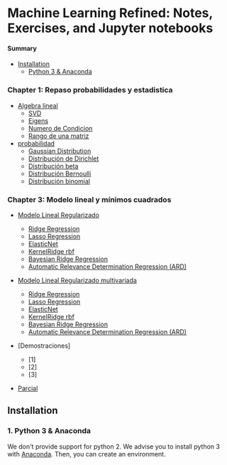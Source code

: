 # Machine Learning Refined: Notes, Exercises, and Jupyter notebooks 


#### Summary

* [Installation](#installation)
    * [Python 3 & Anaconda](#1-python-3--anaconda)
    
 ### Chapter 1: Repaso probabilidades y estadistica

* [Algebra lineal](https://github.com/sebastianlop8/Machine_Learning/blob/master/review%20_of_linear%20algebra_probability/tarea%201.ipynb)
    * [SVD](https://github.com/sebastianlop8/Machine_Learning/blob/master/review%20_of_linear%20algebra_probability/tarea%201.ipynb)
    * [Eigens](https://github.com/sebastianlop8/Machine_Learning/blob/master/review%20_of_linear%20algebra_probability/tarea%201.ipynb)
    * [Numero de Condicion](https://github.com/sebastianlop8/Machine_Learning/blob/master/review%20_of_linear%20algebra_probability/tarea%201.ipynb)
    * [Rango de una matriz](https://github.com/sebastianlop8/Machine_Learning/blob/master/review%20_of_linear%20algebra_probability/tarea%201.ipynb)
* [probabilidad](https://github.com/sebastianlop8/Machine_Learning/blob/master/review%20_of_linear%20algebra_probability/tarea%202.ipynb)
    * [Gaussian Distribution](https://github.com/sebastianlop8/Machine_Learning/blob/master/review%20_of_linear%20algebra_probability/tarea%202.ipynb)
    * [Distribución de Dirichlet](https://github.com/sebastianlop8/Machine_Learning/blob/master/review%20_of_linear%20algebra_probability/tarea%202.ipynb)
    * [Distribución beta](https://github.com/sebastianlop8/Machine_Learning/blob/master/review%20_of_linear%20algebra_probability/tarea%202.ipynb)
    * [Distribución Bernoulli](https://github.com/sebastianlop8/Machine_Learning/blob/master/review%20_of_linear%20algebra_probability/tarea%202.ipynb)
    * [Distribución binomial](https://github.com/sebastianlop8/Machine_Learning/blob/master/review%20_of_linear%20algebra_probability/tarea%202.ipynb)
   
 
### Chapter 3: Modelo lineal y mínimos cuadrados 

* [Modelo Lineal Regularizado](https://github.com/sebastianlop8/Machine_Learning/blob/master/Regularized%20LM/tarea%203.ipynb)
    * [Ridge Regression](https://github.com/sebastianlop8/Machine_Learning/blob/master/Regularized%20LM/tarea%203.ipynb)
    * [Lasso Regression](https://github.com/sebastianlop8/Machine_Learning/blob/master/Regularized%20LM/tarea%203.ipynb)
    * [ElasticNet](https://github.com/sebastianlop8/Machine_Learning/blob/master/Regularized%20LM/tarea%203.ipynb)
    * [KernelRidge rbf](https://github.com/sebastianlop8/Machine_Learning/blob/master/Regularized%20LM/tarea%203.ipynb)
    * [Bayesian Ridge Regression](https://github.com/sebastianlop8/Machine_Learning/blob/master/Regularized%20LM/tarea%203.ipynb)
    * [Automatic Relevance Determination Regression (ARD)](https://github.com/sebastianlop8/Machine_Learning/blob/master/Regularized%20LM/tarea%203.ipynb)
    
* [Modelo Lineal Regularizado multivariada](https://github.com/sebastianlop8/Machine_Learning/blob/master/Regularized%20LM/03S_AP_LadoaLado.ipynb)
    * [Ridge Regression](https://github.com/sebastianlop8/Machine_Learning/blob/master/Regularized%20LM/03S_AP_LadoaLado.ipynbb)
    * [Lasso Regression](https://github.com/sebastianlop8/Machine_Learning/blob/master/Regularized%20LM/03S_AP_LadoaLado.ipynb)
    * [ElasticNet](https://github.com/sebastianlop8/Machine_Learning/blob/master/Regularized%20LM/03S_AP_LadoaLado.ipynb)
    * [KernelRidge rbf](https://github.com/sebastianlop8/Machine_Learning/blob/master/Regularized%20LM/03S_AP_LadoaLado.ipynb)
    * [Bayesian Ridge Regression](https://github.com/sebastianlop8/Machine_Learning/blob/master/Regularized%20LM/03S_AP_LadoaLado.ipynb)
    * [Automatic Relevance Determination Regression (ARD)](https://github.com/sebastianlop8/Machine_Learning/blob/master/Regularized%20LM/03S_AP_LadoaLado.ipynb)
    
* [Demostraciones]
    * [1]
    * [2]
    * [3]
  
    
* [Parcial](https://github.com/sebastianlop8/Machine_Learning/blob/master/Exploratory%20data%20analysis%20of%20FIFA-2019%20player%20ratings%20%20and%20regression/Parcial1_ApMaq_UTP20191.ipynb)    

## Installation

### 1. Python 3 & Anaconda

We don't provide support for python 2. We advise you to install python 3 with [Anaconda](https://www.continuum.io/downloads). Then, you can create an environment.
